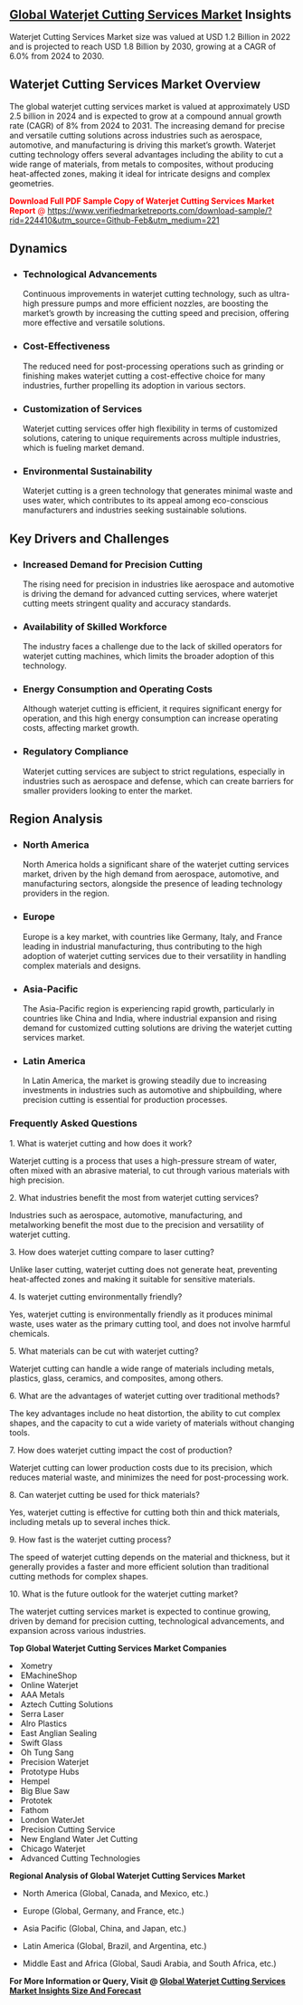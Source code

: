 <h2><a href="https://www.verifiedmarketreports.com/download-sample/?rid=224410&amp;utm_source=Github&amp;utm_medium=221" target="_blank">Global Waterjet Cutting Services Market</a> Insights</h2><p>Waterjet Cutting Services Market size was valued at USD 1.2 Billion in 2022 and is projected to reach USD 1.8 Billion by 2030, growing at a CAGR of 6.0% from 2024 to 2030.</p><p> <h2>Waterjet Cutting Services Market Overview</h2> <p>The global waterjet cutting services market is valued at approximately USD 2.5 billion in 2024 and is expected to grow at a compound annual growth rate (CAGR) of 8% from 2024 to 2031. The increasing demand for precise and versatile cutting solutions across industries such as aerospace, automotive, and manufacturing is driving this market’s growth. Waterjet cutting technology offers several advantages including the ability to cut a wide range of materials, from metals to composites, without producing heat-affected zones, making it ideal for intricate designs and complex geometries.</p> <p><p><span class=""><span style="color: #ff0000;"><strong>Download Full PDF Sample Copy of Waterjet Cutting Services Market Report</strong> @ </span><a href="https://www.verifiedmarketreports.com/download-sample/?rid=224410&amp;utm_source=Github-Feb&amp;utm_medium=221" target="_blank">https://www.verifiedmarketreports.com/download-sample/?rid=224410&amp;utm_source=Github-Feb&amp;utm_medium=221</a></span></p></p> <h2>Dynamics</h2> <ul> <li><h3>Technological Advancements</h3>Continuous improvements in waterjet cutting technology, such as ultra-high pressure pumps and more efficient nozzles, are boosting the market’s growth by increasing the cutting speed and precision, offering more effective and versatile solutions.</li> <li><h3>Cost-Effectiveness</h3>The reduced need for post-processing operations such as grinding or finishing makes waterjet cutting a cost-effective choice for many industries, further propelling its adoption in various sectors.</li> <li><h3>Customization of Services</h3>Waterjet cutting services offer high flexibility in terms of customized solutions, catering to unique requirements across multiple industries, which is fueling market demand.</li> <li><h3>Environmental Sustainability</h3>Waterjet cutting is a green technology that generates minimal waste and uses water, which contributes to its appeal among eco-conscious manufacturers and industries seeking sustainable solutions.</li> </ul> <h2>Key Drivers and Challenges</h2> <ul> <li><h3>Increased Demand for Precision Cutting</h3>The rising need for precision in industries like aerospace and automotive is driving the demand for advanced cutting services, where waterjet cutting meets stringent quality and accuracy standards.</li> <li><h3>Availability of Skilled Workforce</h3>The industry faces a challenge due to the lack of skilled operators for waterjet cutting machines, which limits the broader adoption of this technology.</li> <li><h3>Energy Consumption and Operating Costs</h3>Although waterjet cutting is efficient, it requires significant energy for operation, and this high energy consumption can increase operating costs, affecting market growth.</li> <li><h3>Regulatory Compliance</h3>Waterjet cutting services are subject to strict regulations, especially in industries such as aerospace and defense, which can create barriers for smaller providers looking to enter the market.</li> </ul> <h2>Region Analysis</h2> <ul> <li><h3>North America</h3>North America holds a significant share of the waterjet cutting services market, driven by the high demand from aerospace, automotive, and manufacturing sectors, alongside the presence of leading technology providers in the region.</li> <li><h3>Europe</h3>Europe is a key market, with countries like Germany, Italy, and France leading in industrial manufacturing, thus contributing to the high adoption of waterjet cutting services due to their versatility in handling complex materials and designs.</li> <li><h3>Asia-Pacific</h3>The Asia-Pacific region is experiencing rapid growth, particularly in countries like China and India, where industrial expansion and rising demand for customized cutting solutions are driving the waterjet cutting services market.</li> <li><h3>Latin America</h3>In Latin America, the market is growing steadily due to increasing investments in industries such as automotive and shipbuilding, where precision cutting is essential for production processes.</li> </ul> <h3>Frequently Asked Questions</h3> <p>1. What is waterjet cutting and how does it work?</p> <p>Waterjet cutting is a process that uses a high-pressure stream of water, often mixed with an abrasive material, to cut through various materials with high precision.</p> <p>2. What industries benefit the most from waterjet cutting services?</p> <p>Industries such as aerospace, automotive, manufacturing, and metalworking benefit the most due to the precision and versatility of waterjet cutting.</p> <p>3. How does waterjet cutting compare to laser cutting?</p> <p>Unlike laser cutting, waterjet cutting does not generate heat, preventing heat-affected zones and making it suitable for sensitive materials.</p> <p>4. Is waterjet cutting environmentally friendly?</p> <p>Yes, waterjet cutting is environmentally friendly as it produces minimal waste, uses water as the primary cutting tool, and does not involve harmful chemicals.</p> <p>5. What materials can be cut with waterjet cutting?</p> <p>Waterjet cutting can handle a wide range of materials including metals, plastics, glass, ceramics, and composites, among others.</p> <p>6. What are the advantages of waterjet cutting over traditional methods?</p> <p>The key advantages include no heat distortion, the ability to cut complex shapes, and the capacity to cut a wide variety of materials without changing tools.</p> <p>7. How does waterjet cutting impact the cost of production?</p> <p>Waterjet cutting can lower production costs due to its precision, which reduces material waste, and minimizes the need for post-processing work.</p> <p>8. Can waterjet cutting be used for thick materials?</p> <p>Yes, waterjet cutting is effective for cutting both thin and thick materials, including metals up to several inches thick.</p> <p>9. How fast is the waterjet cutting process?</p> <p>The speed of waterjet cutting depends on the material and thickness, but it generally provides a faster and more efficient solution than traditional cutting methods for complex shapes.</p> <p>10. What is the future outlook for the waterjet cutting market?</p> <p>The waterjet cutting services market is expected to continue growing, driven by demand for precision cutting, technological advancements, and expansion across various industries.</p> </p><p><strong>Top Global Waterjet Cutting Services Market Companies</strong></p><div data-test-id=""><p><li>Xometry</li><li> EMachineShop</li><li> Online Waterjet</li><li> AAA Metals</li><li> Aztech Cutting Solutions</li><li> Serra Laser</li><li> Alro Plastics</li><li> East Anglian Sealing</li><li> Swift Glass</li><li> Oh Tung Sang</li><li> Precision Waterjet</li><li> Prototype Hubs</li><li> Hempel</li><li> Big Blue Saw</li><li> Prototek</li><li> Fathom</li><li> London WaterJet</li><li> Precision Cutting Service</li><li> New England Water Jet Cutting</li><li> Chicago Waterjet</li><li> Advanced Cutting Technologies</li></p><div><strong>Regional Analysis of&nbsp;Global Waterjet Cutting Services Market</strong></div><ul><li dir="ltr"><p dir="ltr">North America&nbsp;(Global, Canada, and Mexico, etc.)</p></li><li dir="ltr"><p dir="ltr">Europe (Global, Germany, and France, etc.)</p></li><li dir="ltr"><p dir="ltr">Asia Pacific&nbsp;(Global, China, and Japan, etc.)</p></li><li dir="ltr"><p dir="ltr">Latin America&nbsp;(Global, Brazil, and Argentina, etc.)</p></li><li dir="ltr">Middle East and Africa&nbsp;(Global, Saudi Arabia, and South Africa, etc.)</li></ul><p><strong>For More Information or Query, Visit @&nbsp;</strong><strong><a href="https://www.verifiedmarketreports.com/product/waterjet-cutting-services-market/?utm_source=Github&amp;utm_medium=221" target="_blank">Global Waterjet Cutting Services Market Insights Size And Forecast</a></strong></p></div>
